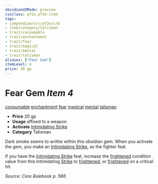 ```yaml
---
obsidianUIMode: preview
cssclass: pf2e,pf2e-item
tags:
- compendium/src/pf2e/crb
- item/category/talisman
- trait/consumable
- trait/enchantment
- trait/fear
- trait/magical
- trait/mental
- trait/talisman
aliases: ["Fear Gem"]
itemLevel: 4
price: 20 gp
---
```

# Fear Gem *Item 4*  
[consumable](../../../rules/traits/consumable.md)  [enchantment](../../../rules/traits/enchantment.md)  [fear](../../../rules/traits/fear.md)  [magical](../../../rules/traits/magical.md)  [mental](../../../rules/traits/mental.md)  [talisman](../../../rules/traits/talisman.md)  

- **Price** 20 gp
- **Usage** affixed to a weapon
- **Activate** [Intimidating Strike](../../feats/intimidating-strike.md)
- **Category** Talisman

Dark smoke seems to writhe within this obsidian gem. When you activate the gem, you make an [Intimidating Strike](../../feats/intimidating-strike.md), as the fighter feat.

If you have the [Intimidating Strike](../../feats/intimidating-strike.md) feat, increase the [frightened](../../../rules/conditions.md#Frightened) condition value from this Intimidating [Strike](../../../rules/actions/strike.md) to [frightened](../../../rules/conditions.md#Frightened), or [frightened](../../../rules/conditions.md#Frightened) on a critical hit.

*Source: Core Rulebook p. 566*